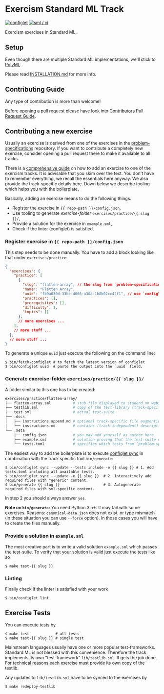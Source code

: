 # Exercism Standard ML Track

[![configlet](https://github.com/exercism/sml/workflows/Configlet/badge.svg)](https://github.com/exercism/sml/actions/workflows/configlet.yml?query=workflow%3Aconfiglet) [![sml / ci](https://github.com/exercism/sml/workflows/sml%20/%20ci/badge.svg)](https://github.com/exercism/sml/actions/workflows/ci.yml?query=workflow%3A%22sml+%2F+ci%22)

Exercism exercises in Standard ML.

## Setup

Even though there are multiple Standard ML implementations, we'll stick to
[PolyML](https://polyml.org/).

Please read [INSTALLATION.md](docs/INSTALLATION.md) for more info.

## Contributing Guide

Any type of contribution is more than welcome!

Before opening a pull request please have look into [Contributors Pull Request
Guide](https://exercism.org/docs/building/github/contributors-pull-request-guide).

## Contributing a new exercise

Usually an exercise is derived from one of the exercises in the
[problem-specifications](https://github.com/exercism/problem-specifications) repository. If you want
to contribute a completely new exercise, consider opening a pull request there to make it available
to all tracks.

There is a [comprehensive guide][guide-practice-exercise] on how to add an exercise to one of the
exercism tracks. It is advisable that you skim over the text. You don't have to remember everything,
we recall the essentials here anyway. We also provide the track-specific details here. Down below we
describe tooling which helps you with the boilerplate.

Basically, adding an exercise means to do the following things.

- Register the exercise in `{{ repo-path }}/config.json`,
- Use tooling to generate *exercise-folder* `exercises/practice/{{ slug }}/`,
- Provide a solution for the exercise in `example.sml`,
- Check if the linter (configlet) is satisfied.

### Register exercise in `{{ repo-path }}/config.json`

This step needs to be done manually. You have to add a block looking like that under
`exercises/practice`:

```json
{
  "exercises": {
    "practice": [
      {
        "slug": "flatten-array", // the slug from `problem-specifications`
        "name": "Flatten Array",
        "uuid": "fb0a030d-33bc-4066-a30a-1b8b02cc42f1", // use `configlet uuid` to generate this
        "practices": [],
        "prerequisites": [],
        "difficulty": 1,
        "topics": []
      },
      // more exercises ...
    ],
    // more stuff ...
  },
  // more stuff ...
}
```

To generate a unique `uuid` just execute the following on the command line:

```shell
$ bin/fetch-configlet # to fetch the latest version of configlet
$ bin/configlet uuid  # paste the output into the `uuid` field.
```

### Generate exercise-folder `exercises/practice/{{ slug }}/`

A folder similar to this one has to be created:

```sh
exercises/practice/flatten-array/
├── flatten-array.sml          # stub-file displayed to studend on website
├── testlib.sml                # copy of the test-library (track-specific)
├── test.sml                   # actual test-suite
├── .docs
│   ├── instructions.append.md # optional track-specific file augmenting `instructions.md`
│   └── instructions.md        # contains (track-independent) description of the exercise
└── .meta
    ├── config.json            # you may add yourself as author here
    ├── example.sml            # solution proving that the test-suite can actually be satisfied
    └── tests.toml             # specifies which tests from `problem-specifications` are implemented
```

The easiest way to add the boilerplate is to execute [configlet
sync](https://exercism.org/docs/building/configlet/sync) in combination with the track specific tool
`bin/generate`:

```shell
$ bin/configlet sync --update --tests include -e {{ slug }} # 1. Add tests.toml including all available tests.
$ bin/configlet sync --update -e {{ slug }}  # 2. Interactively add required files with "generic" content.
$ bin/generate {{ slug }}                    # 3. Autogenerate required files with sml-specific content.
```

In step 2 you should always answer `yes`.

**Note on `bin/generate`:** You need Python 3.5+. It may fail with some exercises. Reasons:
`canonical-data.json` does not exist, or type mismatch (in these situation you can use `--force`
option). In those cases you will have to create the files manually.

### Provide a solution in `example.sml`

The most creative part is to write a valid solution `example.sml` which passes the test-suite. To
verify that your solution is valid just execute the tests like so

```shell
$ make test-{{ slug }}
```

### Linting

Finally check if the linter is satisfied with your work

```shell
$ bin/configlet lint
```

## Exercise Tests

You can execute  tests by

```shell
$ make test            # all tests
$ make test-{{ slug }} # single test
```

Mainstream languages usually have one or more popular test-frameworks. Standard ML is not blessed
with this convenience. Therefore the track implements its own "test-framework" `lib/testlib.sml`. It
gets the job done. For technical reasons each exercise must provide its own copy of the testlib.

Any updates to `lib/testlib.sml` have to be synced to the exercises by

```
$ make redeploy-testlib
```


[guide-practice-exercise]: https://exercism.org/docs/building/tracks/practice-exercises
